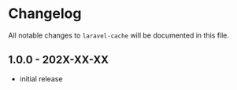 # Changelog

All notable changes to `laravel-cache` will be documented in this file.

## 1.0.0 - 202X-XX-XX

- initial release
